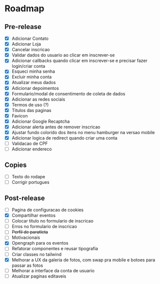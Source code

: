 # Roadmap

## Pre-release

- [x] Adicionar Contato
- [x] Adicionar Loja
- [x] Cancelar inscricao
- [x] Validar dados do usuario ao clicar em inscrever-se
- [x] Adicionar callbacks quando clicar em inscrever-se e precisar fazer login/criar conta
- [x] Esqueci minha senha
- [x] Excluir minha conta
- [x] Atualizar meus dados
- [x] Adicionar depoimentos
- [x] Formulario/modal de consentimento de coleta de dados
- [x] Adicionar as redes sociais
- [x] Termos de uso (?)
- [x] Titulos das paginas
- [x] Favicon
- [x] Adicionar Google Recaptcha
- [x] Adicionar alerta antes de remover inscricao
- [x] Ajustar fundo colorido dos itens no menu hamburger na versao mobile
- [x] Adicionar logica de redirect quando criar uma conta
- [ ] Validacao de CPF
- [ ] Adicionar endereco

## Copies

- [ ] Texto do rodape
- [ ] Corrigir portugues

## Post-release

- [ ] Pagina de configuracao de cookies
- [x] Compartilhar eventos
- [ ] Colocar titulo no formulario de inscricao
- [ ] Erros no formulario de inscricao
- [ ] ~~Perfil de paratleta~~
- [ ] Motivacionais
- [x] Opengraph para os eventos
- [ ] Refatorar componentes e reusar tipografia
- [ ] Criar classes no tailwind
- [x] Melhorar a UX da galeria de fotos, com swap pra mobile e botoes para passar as fotos
- [ ] Melhorar a interface da conta de usuario
- [ ] Atualizar paginas editaveis
